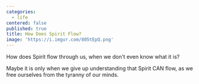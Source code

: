 ```yaml
---
categories:
  - life
centered: false
published: true
title: How Does Spirit Flow?
image: 'https://i.imgur.com/805tEpQ.png'
---
```

How does Spirit flow through us,
when we don't even know
what it is?

Maybe it is only 
when we give up understanding
that Spirit CAN flow,
as we free ourselves 
from the tyranny of our minds.
